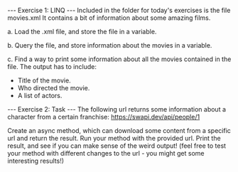 ﻿--- Exercise 1: LINQ ---
Included in the folder for today's exercises is the file movies.xml
It contains a bit of information about some amazing films.

a. Load the .xml file, and store the file in a variable.

b. Query the file, and store information about the movies in a variable.

c. Find a way to print some information about all the movies contained in the file.
   The output has to include:
   - Title of the movie.
   - Who directed the movie.
   - A list of actors.



--- Exercise 2: Task ---
The following url returns some information about a character from a certain franchise:
https://swapi.dev/api/people/1

Create an async method, which can download some content from a specific url and return the result.
Run your method with the provided url.
Print the result, and see if you can make sense of the weird output!
(feel free to test your method with different changes to the url - you might get some interesting results!)
